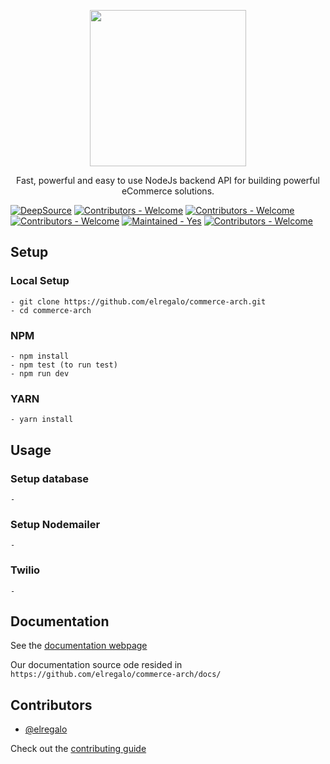 <p align="center">
   <img src="https://user-images.githubusercontent.com/80452137/174746967-38313c9f-efc1-4aef-ad68-2e3be6817357.png"  width="250" height="250"/>
</p>

<p align="center">
    Fast, powerful and easy to use NodeJs backend API for building powerful eCommerce solutions.
</p>

<p align="center">

<a href="https://deepsource.io/gh/elregalo/commerce-arch/?ref=repository-badge}" target="_blank"><img alt="DeepSource" title="DeepSource" src="https://deepsource.io/gh/elregalo/commerce-arch.svg/?label=active+issues&show_trend=true&token=ZUpIENwLsM1eEPF9_9N9QuRK"/></a>
<a href="https://github.com/elregalo/commerce-arch/actions/workflows/dependency-review.yml" title="Dependency Review"><img src="https://github.com/elregalo/commerce-arch/actions/workflows/dependency-review.yml/badge.svg" alt="Contributors - Welcome"></a>
<a href="https://github.com/elregalo/commerce-arch/actions/workflows/devskim.yml" title="DevSkim"><img src="https://github.com/elregalo/commerce-arch/actions/workflows/devskim.yml/badge.svg?branch=main" alt="Contributors - Welcome"></a>
<a href="https://github.com/elregalo/commerce-arch/actions/workflows/codeql-analysis.yml/badge.svg?branch=main" title="Codeql Analysis"><img src="https://github.com/elregalo/commerce-arch/actions/workflows/codeql-analysis.yml/badge.svg" alt="Contributors - Welcome"></a>
<a href="https://"><img src="https://img.shields.io/badge/Maintained-Yes-success" alt="Maintained - Yes"></a>
<a href="/CONTRIBUTING.md" title="Go to contributions doc"><img src="https://img.shields.io/badge/Contributors-Welcome-2ea44f" alt="Contributors - Welcome"></a>
<br>

 </p>

## Setup

### Local Setup

    - git clone https://github.com/elregalo/commerce-arch.git
    - cd commerce-arch

### NPM

    - npm install
    - npm test (to run test)
    - npm run dev

### YARN

    - yarn install

## Usage

### Setup database

    -

### Setup Nodemailer

    -

### Twilio

    -

## Documentation

See the [documentation webpage](https://github.com/elregalo/commerce-arch)

Our documentation source ode resided in `https://github.com/elregalo/commerce-arch/docs/`

## Contributors

- [@elregalo](https://elregalo.me)

Check out the [contributing guide](CONTRIBUTING.md)
